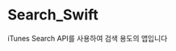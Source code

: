 # Search_Swift

iTunes Search API를 사용하여 검색 용도의 앱입니다

<img width = "200" scr = "![screen_4](https://user-images.githubusercontent.com/40783589/96239738-0c16b000-0fdb-11eb-87fc-61451c3ac7e7.jpeg)">

